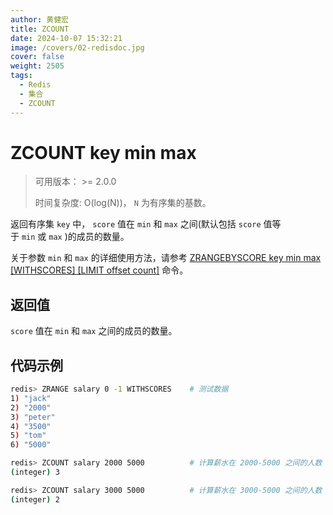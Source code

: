 ```yaml
---
author: 黄健宏
title: ZCOUNT  
date: 2024-10-07 15:32:21
image: /covers/02-redisdoc.jpg
cover: false
weight: 2505
tags:
  - Redis
  - 集合
  - ZCOUNT   
---
```


# ZCOUNT key min max

> 可用版本： >= 2.0.0
> 
> 时间复杂度: O(log(N))， `N` 为有序集的基数。

返回有序集 `key` 中， `score` 值在 `min` 和 `max` 之间(默认包括 `score` 值等于 `min` 或 `max` )的成员的数量。

关于参数 `min` 和 `max` 的详细使用方法，请参考 [ZRANGEBYSCORE key min max [WITHSCORES] [LIMIT offset count]](zrangebyscore.html#zrangebyscore) 命令。

## 返回值

`score` 值在 `min` 和 `max` 之间的成员的数量。

## 代码示例

```bash
redis> ZRANGE salary 0 -1 WITHSCORES    # 测试数据
1) "jack"
2) "2000"
3) "peter"
4) "3500"
5) "tom"
6) "5000"

redis> ZCOUNT salary 2000 5000          # 计算薪水在 2000-5000 之间的人数
(integer) 3

redis> ZCOUNT salary 3000 5000          # 计算薪水在 3000-5000 之间的人数
(integer) 2
```